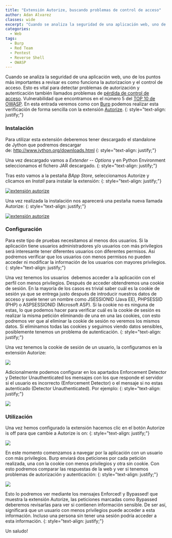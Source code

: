 ```yaml
---
title: "Extensión Autorize, buscando problemas de control de acceso"
author: Adan Alvarez
classes: wide
excerpt: "Cuando se analiza la seguridad de una aplicación web, uno de los puntos más importantes a revisar es como funciona la autorizacion y el control de acceso. Esto es vital para detectar problemas de autorización y autenticación también llamados problemas de pérdida de control de acceso. Vulnerabilidad que encontramos en el número 5 del TOP 10 de OWASP. En esta entrada veremos como con Burp podemos realizar esta verificación de forma sencilla con la extensión Autorize."
categories:
  - Web
tags:
  - Burp
  - Red Team
  - Pentest
  - Reverse Shell
  - OWASP
---
```

Cuando se analiza la seguridad de una aplicación web, uno de los puntos más importantes a revisar es como funciona la autorizacion y el control de acceso. Esto es vital para detectar problemas de autorización y autenticación también llamados problemas de [pérdida de control de acceso](https://www.owasp.org/index.php/Broken_Access_Control). Vulnerabilidad que encontramos en el número 5 del [TOP 10 de OWASP](https://www.owasp.org/images/7/72/OWASP_Top_10-2017_%28en%29.pdf.pdf). En esta entrada veremos como con [Burp](https://portswigger.net/burp) podemos realizar esta verificación de forma sencilla con la extensión [Autorize](https://portswigger.net/bappstore/f9bbac8c4acf4aefa4d7dc92a991af2f).
{: style="text-align: justify;"}

### Instalación

Para utilizar esta extensión deberemos tener descargado el standalone de Jython que podremos descargar de: <http://www.jython.org/downloads.html>
{: style="text-align: justify;"}

Una vez descargado vamos a *Extender -- Options* y en Python Environment seleccionamos el fichero JAR descargado.
{: style="text-align: justify;"}

Tras esto vamos a la pestaña *BApp Store*, seleccionamos Autorize y clicamos en *Install* para instalar la extensión:
{: style="text-align: justify;"}

[![extensión autorize](https://donttouchmynet.github.io/assets/images/old/install-300x172.png)](https://donttouchmynet.github.io/assets/images/old/install.png)

Una vez realizada la instalación nos aparecerá una pestaña nueva llamada Autorize:
{: style="text-align: justify;"}

[![extensión autorize](https://donttouchmynet.github.io/assets/images/old/Autorize-300x174.png)](https://donttouchmynet.github.io/assets/images/old/Autorize.png)

### Configuración

Para este tipo de pruebas necesitamos al menos dos usuarios. Si la aplicación tiene usuarios administradores y/o usuarios con más privilegios será interesante tener diferentes usuarios con diferentes permisos. Así podremos verificar que los usuarios con menos permisos no pueden acceder ni modificar la información de los usuarios con mayores privilegios.
{: style="text-align: justify;"}

Una vez tenemos los usuarios  debemos acceder a la aplicación con el perfil con menos privilegios. Después de acceder obtendremos una cookie de sesión. En la mayoría de los casos es trivial saber cuál es la cookie de sesión ya que se entrega justo después de introducir nuestros datos de acceso y suele tener un nombre como JSESSIONID (Java EE), PHPSESSID (PHP) o ASPSESSIONID (Microsoft ASP). Si la cookie no es ninguna de estas, lo que podemos hacer para verificar cuál es la cookie de sesión es realizar la misma petición eliminando de una en una las cookies, con esto podremos ver que al eliminar la cookie de sesión no veremos los mismos datos. Si eliminamos todas las cookies y seguimos viendo datos sensibles, posiblemente tenemos un problema de autenticación.
{: style="text-align: justify;"}

Una vez tenemos la cookie de sesión de un usuario, la configuramos en la extensión Autorize:

[![](https://donttouchmynet.github.io/assets/images/old/cookie-300x174.png)](https://donttouchmynet.github.io/assets/images/old/cookie.png)

Adicionalmente podemos configurar en los apartados Enforcement Detector y Detector Unauthenticated los mensajes con los que responde el servidor si el usuario es incorrecto (Enforcement Detector) o el mensaje si no estas autenticado (Detector Unauthenticated). Por ejemplo:
{: style="text-align: justify;"}

[![](https://donttouchmynet.github.io/assets/images/old/enforcement-300x163.png)](https://donttouchmynet.github.io/assets/images/old/enforcement.png)

### Utilización

Una vez hemos configurado la extensión hacemos clic en el botón Autorize is off para que cambie a Autorize is on:
{: style="text-align: justify;"}

[![](https://donttouchmynet.github.io/assets/images/old/autorize_on-300x97.png)](https://donttouchmynet.github.io/assets/images/old/autorize_on.png)

En este momento comenzamos a navegar por la aplicación con un usuario con más privilegios. Burp enviará dos peticiones por cada petición realizada, una con la cookie con menos privilegios y otra sin cookie. Con esto podremos comparar las respuestas de la web y ver si tenemos problemas de autorización y autenticación:
{: style="text-align: justify;"}

[![](https://donttouchmynet.github.io/assets/images/old/navegar-300x138.png)](https://donttouchmynet.github.io/assets/images/old/navegar.png)

Esto lo podremos ver mediante los mensajes Enforced! y Bypassed! que muestra la extensión Autorize, las peticiones marcadas como Bypassed deberemos revisarlas para ver si contienen información sensible. De ser así, significará que un usuario con menos privilegios puede acceder a esta información. Incluso una persona sin tener una sesión podría acceder a esta información.
{: style="text-align: justify;"}

Un saludo!